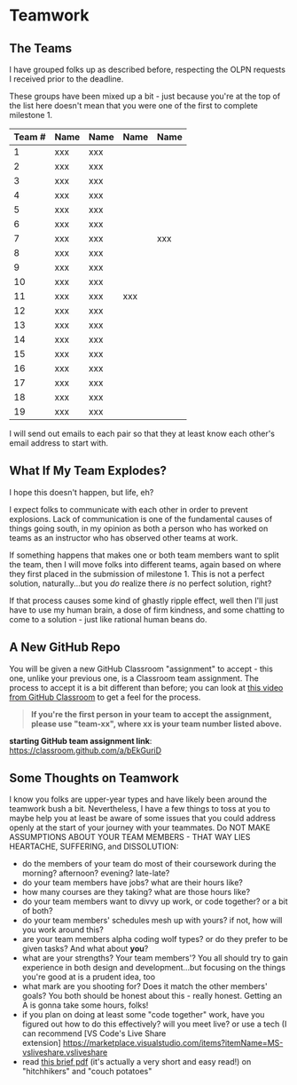 # Teamwork

## The Teams

I have grouped folks up as described before, respecting the OLPN requests I received prior to the deadline.

These groups have been mixed up a bit - just because you're at the top of the list here doesn't mean that you were one of the first to complete milestone 1.

| Team # | Name | Name | Name | Name |
| ------ | ---- | ---- | ---- | ---- |
| 1      | xxx  | xxx  |      |      |
| 2      | xxx  | xxx  |      |      |
| 3      | xxx  | xxx  |      |      |
| 4      | xxx  | xxx  |      |      |
| 5      | xxx  | xxx  |      |      |
| 6      | xxx  | xxx  |      |      |
| 7      | xxx  | xxx  |      | xxx  |
| 8      | xxx  | xxx  |      |      |
| 9      | xxx  | xxx  |      |      |
| 10     | xxx  | xxx  |      |      |
| 11     | xxx  | xxx  | xxx  |      |
| 12     | xxx  | xxx  |      |      |
| 13     | xxx  | xxx  |      |      |
| 14     | xxx  | xxx  |      |      |
| 15     | xxx  | xxx  |      |      |
| 16     | xxx  | xxx  |      |      |
| 17     | xxx  | xxx  |      |      |
| 18     | xxx  | xxx  |      |      |
| 19     | xxx  | xxx  |      |      |


I will send out emails to each pair so that they at least know each other's email address to start with.

## What If My Team Explodes?

I hope this doesn't happen, but life, eh?

I expect folks to communicate with each other in order to prevent explosions. Lack of communication is one of the fundamental causes of things going south, in my opinion as both a person who has worked on teams as an instructor who has observed other teams at work.

If something happens that makes one or both team members want to split the team, then I will move folks into different teams, again based on where they first placed in the submission of milestone 1. This is not a perfect solution, naturally...but you _do_ realize there _is_ no perfect solution, right?

If that process causes some kind of ghastly ripple effect, well then I'll just have to use my human brain, a dose of firm kindness, and some chatting to come to a solution - just like rational human beans do.

## A New GitHub Repo

You will be given a new GitHub Classroom "assignment" to accept - this one, unlike your previous one, is a Classroom team assignment. The process to accept it is a bit different than before; you can look at [this video from GitHub Classroom](https://www.youtube.com/watch?v=QxrA3taZdNM&t=59s) to get a feel for the process.

> **If you're the first person in your team to accept the assignment, please use "team-xx", where xx is your team number listed above.**

**starting GitHub team assignment link**: https://classroom.github.com/a/bEkGuriD

## Some Thoughts on Teamwork

I know you folks are upper-year types and have likely been around the teamwork bush a bit. Nevertheless, I have a few things to toss at you to maybe help you at least be aware of some issues that you could address openly at the start of your journey with your teammates. Do NOT MAKE ASSUMPTIONS ABOUT YOUR TEAM MEMBERS - THAT WAY LIES HEARTACHE, SUFFERING, and DISSOLUTION:

- do the members of your team do most of their coursework during the morning? afternoon? evening? late-late?
- do your team members have jobs? what are their hours like?
- how many courses are they taking? what are those hours like?
- do your team members want to divvy up work, or code together? or a bit of both?
- do your team members' schedules mesh up with yours? if not, how will you work around this?
- are your team members alpha coding wolf types? or do they prefer to be given tasks? And what about **you**?
- what are your strengths? Your team members'? You all should try to gain experience in both design and development...but focusing on the things you're good at is a prudent idea, too
- what mark are you shooting for? Does it match the other members' goals? You both should be honest about this - really honest. Getting an A is gonna take some hours, folks!
- if you plan on doing at least some "code together" work, have you figured out how to do this effectively? will you meet live? or use a tech (I can recommend [VS Code's Live Share extension] https://marketplace.visualstudio.com/items?itemName=MS-vsliveshare.vsliveshare
- read [this brief pdf](hitchikers1.pdf) (it's actually a very short and easy read!) on "hitchhikers" and "couch potatoes"

